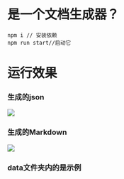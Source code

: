 # 是一个文档生成器？

```
npm i // 安装依赖
npm run start//启动它
```
# 运行效果
### 生成的json
![]('./src/json.png')
### 生成的Markdown
![]('./src/md.png')

### data文件夹内的是示例